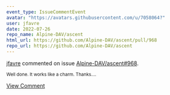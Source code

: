 ```yaml
---
event_type: IssueCommentEvent
avatar: "https://avatars.githubusercontent.com/u/7058064?"
user: jfavre
date: 2022-07-26
repo_name: Alpine-DAV/ascent
html_url: https://github.com/Alpine-DAV/ascent/pull/968
repo_url: https://github.com/Alpine-DAV/ascent
---
```


<a href='https://github.com/jfavre' target='_blank'>jfavre</a> commented on issue <a href='https://github.com/Alpine-DAV/ascent/pull/968' target='_blank'>Alpine-DAV/ascent#968</a>.

<small>Well done. It works like a charm. Thanks....</small>

<a href='https://github.com/Alpine-DAV/ascent/pull/968' target='_blank'>View Comment</a>